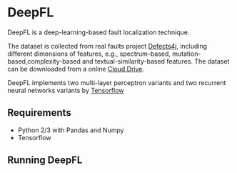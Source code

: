 # DeepFL
DeepFL is a deep-learning-based fault localization technique. 

The dataset is collected from real faults project [Defects4j](https://github.com/rjust/defects4j), including different dimensions of features, e.g., spectrum-based, mutation-based,complexity-based and textual-similarity-based features. The dataset can be downloaded from a online [Cloud Drive](https://mega.nz/#F!ffxXBISD!UQjggpnjw8oWrjSc0D7PdA).

DeepFL implements two multi-layer perceptron variants and two recurrent neural networks variants by [Tensorflow](https://www.tensorflow.org/)
## Requirements ##
- Python 2/3 with Pandas and Numpy
- Tensorflow
## Running DeepFL ##

